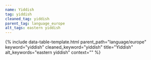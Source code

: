 ```yaml
---
name: Yiddish
tag: yiddish
cleaned_tag: yiddish
parent_tag: language_europe
alt_tags: eastern yiddish
---
```


{% include data-table-template.html 
  parent_path="language/europe" 
  keyword="yiddish" 
  cleaned_keyword="yiddish" 
  title="Yiddish"
  alt_keywords="eastern yiddish"
  context=""
%}

